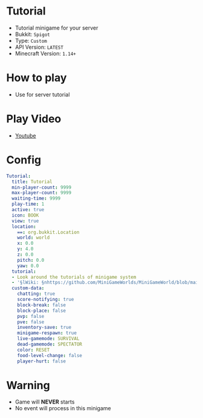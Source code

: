 # Tutorial
- Tutorial minigame for your server
- Bukkit: `Spigot` <!--  Write bukkit, If event of minigame is only available in specific bukkit-->
- Type: `Custom`
- API Version: `LATEST`
- Minecraft Version: `1.14+`

# How to play
- Use for server tutorial

# Play Video
- [Youtube](https://www.youtube.com/watch?v=Nstng0YEiBg)

# Config
```yaml
Tutorial:
  title: Tutorial
  min-player-count: 9999
  max-player-count: 9999
  waiting-time: 9999
  play-time: 1
  active: true
  icon: BOOK
  view: true
  location:
    ==: org.bukkit.Location
    world: world
    x: 0.0
    y: 4.0
    z: 0.0
    pitch: 0.0
    yaw: 0.0
  tutorial:
  - Look around the tutorials of minigame system
  - '§lWiki: §nhttps://github.com/MiniGameWorlds/MiniGameWorld/blob/main/resources/userWiki/Home.md'
  custom-data:
    chatting: true
    score-notifying: true
    block-break: false
    block-place: false
    pvp: false
    pve: false
    inventory-save: true
    minigame-respawn: true
    live-gamemode: SURVIVAL
    dead-gamemode: SPECTATOR
    color: RESET
    food-level-change: false
    player-hurt: false
```


# Warning
- Game will **NEVER** starts
- No event will process in this minigame